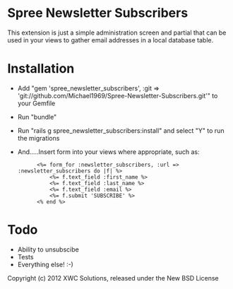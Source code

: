 Spree Newsletter Subscribers
============================

This extension is just a simple administration screen and partial that can be used in your views to gather email addresses in a local database table.

Installation
============

* Add "gem 'spree_newsletter_subscribers', :git => 'git://github.com/Michael1969/Spree-Newsletter-Subscribers.git'" to your Gemfile
* Run "bundle"
* Run "rails g spree_newsletter_subscribers:install" and select "Y" to run the migrations
* And.....Insert form into your views where appropriate, such as:

			<%= form_for :newsletter_subscribers, :url => :newsletter_subscribers do |f| %>
				<%= f.text_field :first_name %>
				<%= f.text_field :last_name %>
				<%= f.text_field :email %>
				<%= f.submit 'SUBSCRIBE' %>
			<% end %>

Todo
====

* Ability to unsubscibe
* Tests
* Everything else! :-)

Copyright (c) 2012 XWC Solutions, released under the New BSD License

